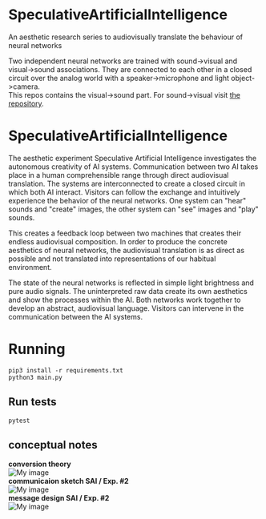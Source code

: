 # SpeculativeArtificialIntelligence

An aesthetic research series to audiovisually translate the behaviour of neural networks

Two independent neural networks are trained with sound->visual and visual->sound associations. They are connected to each other in a closed circuit over the analog world with a speaker->microphone and light object->camera. <br> This repos contains the visual->sound part. For sound->visual visit [the repository](https://github.com/birkschmithuesen/SpeculativeAI_Interspace).

# SpeculativeArtificialIntelligence

The aesthetic experiment Speculative Artificial Intelligence investigates the autonomous creativity of AI systems. Communication between two AI takes place in a human comprehensible range through direct audiovisual translation. The systems are interconnected to create a closed circuit in which both AI interact. Visitors can follow the exchange and intuitively experience the behavior of the neural networks. One system can "hear" sounds and "create" images, the other system can "see" images and "play" sounds.

This creates a feedback loop between two machines that creates their endless audiovisual composition. In order to produce the concrete aesthetics of neural networks, the audiovisual translation is as direct as possible and not translated into representations of our habitual environment.

The state of the neural networks is reflected in simple light brightness and pure audio signals. The uninterpreted raw data create its own aesthetics and show the processes within the AI. Both networks work together to develop an abstract, audiovisual language. Visitors can intervene in the communication between the AI systems.

# Running
    pip3 install -r requirements.txt
    python3 main.py

## Run tests
    pytest

## conceptual notes
<b>conversion theory</b><br>
![My image](https://github.com/birkschmithuesen/SpeculativeArtificialIntelligence/blob/master/02_Conversation/concept_notes/00_conversation_theory.png)<br>
<b>communicaion sketch SAI / Exp. #2</b><br>
![My image](https://github.com/birkschmithuesen/SpeculativeArtificialIntelligence/blob/master/02_Conversation/concept_notes/01_schematics_communication.png)<br>
<b>message design SAI / Exp. #2</b><br>
![My image](https://github.com/birkschmithuesen/SpeculativeArtificialIntelligence/blob/master/02_Conversation/concept_notes/02_message_design.png)
